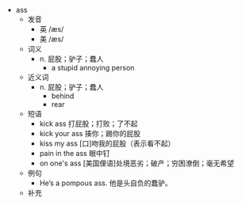- ass
  - 发音
    - 英 /æs/
    - 美 /æs/
  - 词义
    - n. 屁股；驴子；蠢人
      - a stupid annoying person
  - 近义词
    - n. 屁股；驴子；蠢人
      - behind
      - rear
  - 短语
    - kick ass 打屁股；打败；了不起
    - kick your ass 揍你；踢你的屁股
    - kiss my ass [口]吻我的屁股（表示看不起）
    - pain in the ass 眼中钉
    - on one's ass [美国俚语]处境恶劣；破产；穷困潦倒；毫无希望
  - 例句
    - He’s a pompous ass. 他是头自负的蠢驴。
  - 补充